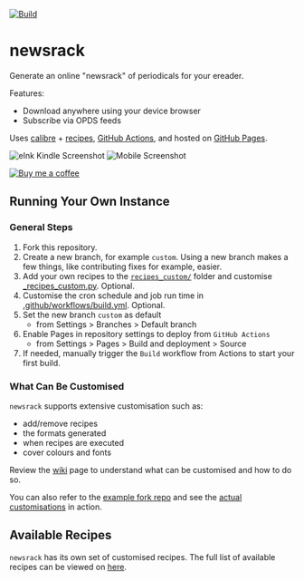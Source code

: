 [![Build](https://github.com/holyspiritomb/newsrack/actions/workflows/build.yml/badge.svg)](https://github.com/holyspiritomb/newsrack/actions/workflows/build.yml)

# newsrack

Generate an online "newsrack" of periodicals for your ereader.

Features:
- Download anywhere using your device browser
- Subscribe via OPDS feeds

Uses [calibre](https://calibre-ebook.com/) + [recipes](https://manual.calibre-ebook.com/news_recipe.html), [GitHub Actions](.github/workflows/build.yml), and hosted
on [GitHub Pages](https://pages.github.com/).

![eInk Kindle Screenshot](https://user-images.githubusercontent.com/104607/226074902-b4a672ff-8fb0-4f2e-8307-b1ec736792e5.png)
![Mobile Screenshot](https://user-images.githubusercontent.com/104607/226074930-45289aec-0d56-48a2-a02e-deeca497851f.jpg)

[![Buy me a coffee](https://img.buymeacoffee.com/button-api/?text=Buy%20me%20a%20coffee&emoji=&slug=ping&button_colour=FFDD00&font_colour=000000&font_family=Bree&outline_colour=000000&coffee_colour=ffffff)](https://www.buymeacoffee.com/ping)

## Running Your Own Instance

### General Steps

1. Fork this repository.
2. Create a new branch, for example `custom`. Using a new branch makes a few things, like contributing fixes for example, easier.
3. Add your own recipes to the [`recipes_custom/`](recipes_custom) folder and customise [_recipes_custom.py](_recipes_custom.py). Optional.
4. Customise the cron schedule and job run time in [.github/workflows/build.yml](.github/workflows/build.yml). Optional.
5. Set the new branch `custom` as default
   - from Settings > Branches > Default branch
6. Enable Pages in repository settings to deploy from `GitHub Actions`
   - from Settings > Pages > Build and deployment > Source
7. If needed, manually trigger the `Build` workflow from Actions to start your first build.

### What Can Be Customised

`newsrack` supports extensive customisation such as:
- add/remove recipes
- the formats generated
- when recipes are executed
- cover colours and fonts

Review the [wiki](https://github.com/ping/newsrack/wiki#customisation) page to understand what can be customised and how to do so.

You can also refer to the [example fork repo](https://github.com/ping/newsrack-fork-test/) and see the [actual customisations](https://github.com/ping/newsrack-fork-test/compare/main...custom#files_bucket) in action.


## Available Recipes

`newsrack` has its own set of customised recipes. The full list of available recipes can be viewed on [here](https://github.com/ping/newsrack/wiki/Available-Recipes).
